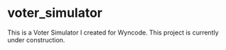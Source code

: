 # voter_simulator
This is a Voter Simulator I created for Wyncode. This project is currently under construction. 
